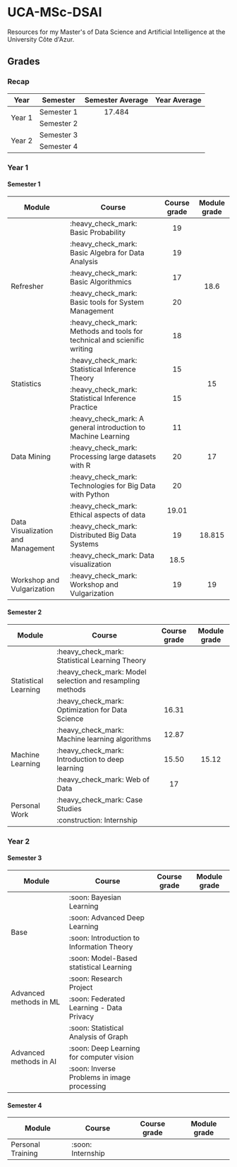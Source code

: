 # UCA-MSc-DSAI

Resources for my Master's of Data Science and Artificial Intelligence at the University Côte d'Azur.

## Grades
### Recap
<table>
  <thead>
    <th>Year</th>
    <th>Semester</th>
    <th>Semester Average</th>
    <th>Year Average</th>
  </thead>
  <tbody>
    <tr>
      <td rowspan=2>
        Year 1
      </td>
      <td>
        Semester 1
      </td>
      <td align="center">
        17.484
      </td>
      <td rowspan=2>
      </td>
    </tr>
    <tr>
      <td>
        Semester 2
      </td>
      <td align="center">
      </td>
    </tr>
    <tr>
      <td rowspan=2>
        Year 2
      </td>
      <td>
        Semester 3
      </td>
      <td align="center">
      </td>
      <td rowspan=2>
      </td>
    </tr>
    <tr>
      <td>
        Semester 4
      </td>
      <td align="center">
      </td>
    </tr>
  </tbody>
</table>

### Year 1
#### Semester 1
<table>
  <thead>
    <th>Module</th>
    <th>Course</th>
    <th>Course grade</th>
    <th>Module grade</th>
  </thead>
  <tbody>
    <tr>
      <td rowspan=5>Refresher</td>
      <td>:heavy_check_mark: Basic Probability</td>
      <td align="center">19</td>
      <td rowspan=5 align="center">18.6</td>
    </tr>
    <tr>
      <td>:heavy_check_mark: Basic Algebra for Data Analysis</td>
      <td align="center">19</td>
    </tr>
    <tr>
      <td>:heavy_check_mark: Basic Algorithmics</td>
      <td align="center">17</td>
    </tr>
    <tr>
      <td>:heavy_check_mark: Basic tools for System Management </td>
      <td align="center">20</td>
    </tr>
    <tr>
      <td>:heavy_check_mark: Methods and tools for technical and scienific writing </td>
      <td align="center">18</td>
    </tr>
    <tr>
      <td rowspan=2>Statistics</td>
      <td>:heavy_check_mark: Statistical Inference Theory</td>
      <td align="center">15</td>
      <td rowspan=2 align="center">15</td>
    </tr>
    <tr>
      <td>:heavy_check_mark: Statistical Inference Practice</td>
      <td align="center">15</td>
    </tr>
    <tr>
      <td rowspan=3>Data Mining</td>
      <td>:heavy_check_mark: A general introduction to Machine Learning</td>
      <td align="center">11</td>
      <td rowspan=3 align="center">17</td>
    </tr>
    <tr>
      <td>:heavy_check_mark: Processing large datasets with R</td>
      <td align="center">20</td>
    </tr>
    <tr>
      <td>:heavy_check_mark: Technologies for Big Data with Python</td>
      <td align="center">20</td>
    </tr>
    <tr>
      <td rowspan=3>Data Visualization and Management</td>
      <td>:heavy_check_mark: Ethical aspects of data</td>
      <td align="center">19.01</td>
      <td rowspan=3 align="center">18.815</td>
    </tr>
    <tr>
      <td>:heavy_check_mark: Distributed Big Data Systems</td>
      <td align="center">19</td>
    </tr>
    <tr>
      <td>:heavy_check_mark: Data visualization</td>
      <td align="center">18.5</td>
    </tr>
    <tr>
      <td rowspan=1>Workshop and Vulgarization</td>
      <td>:heavy_check_mark: Workshop and Vulgarization</td>
      <td align="center">19</td>
      <td rowspan=1 align="center">19</td>
    </tr>
  </tbody>
</table>

#### Semester 2
<table>
  <thead>
    <th>Module</th>
    <th>Course</th>
    <th>Course grade</th>
    <th>Module grade</th>
  </thead>
  <tbody>
    <tr>
      <td rowspan=3>Statistical Learning</td>
      <td>:heavy_check_mark: Statistical Learning Theory</td>
      <td> </td>
      <td rowspan=3 align="center"> </td>
    </tr>
    <tr>
      <td>:heavy_check_mark: Model selection and resampling methods</td>
      <td> </td>
    </tr>
    <tr>
      <td>:heavy_check_mark: Optimization for Data Science</td>
      <td align="center"> 16.31 </td>
    </tr>
    <tr>
      <td rowspan=3>Machine Learning</td>
      <td>:heavy_check_mark: Machine learning algorithms</td>
      <td align="center">12.87</td>
      <td rowspan=3 align="center">15.12</td>
    </tr>
    <tr>
      <td>:heavy_check_mark: Introduction to deep learning</td>
      <td align="center">15.50</td>
    </tr>
    <tr>
      <td>:heavy_check_mark: Web of Data</td>
      <td align="center">17</td>
    </tr>
    <tr>
      <td rowspan=2>Personal Work</td>
      <td>:heavy_check_mark: Case Studies</td>
      <td> </td>
      <td rowspan=2 align="center"> </td>
    </tr>
    <tr>
      <td>:construction: Internship</td>
      <td> </td>
    </tr>
  </tbody>
</table>


### Year 2
#### Semester 3
<table>
  <thead>
    <th>Module</th>
    <th>Course</th>
    <th>Course grade</th>
    <th>Module grade</th>
  </thead>
  <tbody>
    <tr>
      <td rowspan=4>Base</td>
      <td>:soon: Bayesian Learning</td>
      <td> </td>
      <td rowspan=4 align="center"> </td>
    </tr>
    <td>:soon: Advanced Deep Learning</td>
    <td> </td>
    <tr>
      <td>:soon: Introduction to Information Theory</td>
      <td> </td>
    </tr>
    <tr>
      <td>:soon: Model-Based statistical Learning</td>
      <td> </td>
    </tr>
    <tr>
      <td rowspan=2>Advanced methods in ML</td>
      <td>:soon: Research Project</td>
      <td> </td>
      <td rowspan=2 align="center"> </td>
    </tr>
    <tr>
      <td>:soon: Federated Learning - Data Privacy</td>
      <td> </td>
    </tr>
    <tr>
      <td rowspan=3>Advanced methods in AI</td>
      <td>:soon: Statistical Analysis of Graph</td>
      <td> </td>
      <td rowspan=3 align="center"> </td>
    </tr>
    <tr>
      <td>:soon: Deep Learning for computer vision</td>
      <td> </td>
    </tr>
    <tr>
      <td>:soon: Inverse Problems in image processing</td>
      <td> </td>
    </tr>
  </tbody>
</table>

#### Semester 4
<table>
  <thead>
    <th>Module</th>
    <th>Course</th>
    <th>Course grade</th>
    <th>Module grade</th>
  </thead>
  <tbody>
    <tr>
      <td>Personal Training </td>
      <td>:soon: Internship</td>
      <td> </td>
      <td> </td>
    </tr>
  </tbody>
</table>